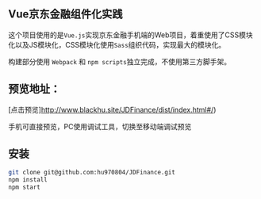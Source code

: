 ## Vue京东金融组件化实践

这个项目使用的是`Vue.js`实现京东金融手机端的Web项目，着重使用了CSS模块化以及JS模块化，CSS模块化使用`Sass`组织代码，实现最大的模块化。

构建部分使用 `Webpack` 和 `npm scripts`独立完成，不使用第三方脚手架。

## 预览地址：
[点击预览]http://www.blackhu.site/JDFinance/dist/index.html#/)

手机可直接预览，PC使用调试工具，切换至移动端调试预览

## 安装

```bash
git clone git@github.com:hu970804/JDFinance.git
npm install
npm start
```
